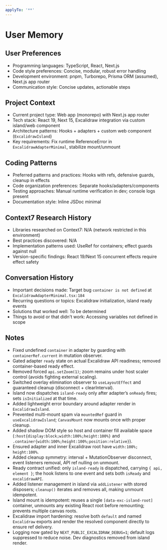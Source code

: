 ```yaml
---
applyTo: '**'
---
```


# User Memory

## User Preferences
- Programming languages: TypeScript, React, Next.js
- Code style preferences: Concise, modular, robust error handling
- Development environment: pnpm, Turborepo, Prisma ORM (assumed), Next.js app router
- Communication style: Concise updates, actionable steps

## Project Context
- Current project type: Web app (monorepo) with Next.js app router
- Tech stack: React 19, Next 15, Excalidraw integration via custom island/web component
- Architecture patterns: Hooks + adapters + custom web component (`ExcalidrawIsland`)
- Key requirements: Fix runtime ReferenceError in `ExcalidrawAdapterMinimal`, stabilize mount/unmount

## Coding Patterns
- Preferred patterns and practices: Hooks with refs, defensive guards, cleanup in effects
- Code organization preferences: Separate hooks/adapters/components
- Testing approaches: Manual runtime verification in dev; console logs present
- Documentation style: Inline JSDoc minimal

## Context7 Research History
- Libraries researched on Context7: N/A (network restricted in this environment)
- Best practices discovered: N/A
- Implementation patterns used: UseRef for containers; effect guards against null
- Version-specific findings: React 19/Next 15 concurrent effects require effect safety

## Conversation History
- Important decisions made: Target bug `container is not defined` at `ExcalidrawAdapterMinimal.tsx:184`
- Recurring questions or topics: Excalidraw initialization, island ready events
- Solutions that worked well: To be determined
- Things to avoid or that didn't work: Accessing variables not defined in scope

## Notes
- Fixed undefined `container` in adapter by guarding with `containerRef.current` in mutation observer.
- Gated adapter `ready` state on actual Excalidraw API readiness; removed container-based ready effect.
- Removed forced `api.setZoom(1)`; zoom remains under host scaler control (avoids fighting external scaling).
- Switched overlay elimination observer to `useLayoutEffect` and guaranteed cleanup (disconnect + clearInterval).
- Island now dispatches `island-ready` only after adapter’s `onReady` fires; sets `isInitialized` at that time.
- Added lightweight error boundary around adapter render in `ExcalidrawIsland`.
- Prevented multi-mount spam via `mountedRef` guard in `useExcalidrawIsland`; `CanvasMount` now mounts once with proper cleanup.
- Added shadow DOM style so host and container fill available space (`:host{display:block;width:100%;height:100%}` and `.container{width:100%;height:100%;position:relative}`).
- Ensured adapter and inner Excalidraw root have `width:100%; height:100%`.
- Added cleanup symmetry: interval + MutationObserver disconnect, event listeners removal, API ref nulling on unmount.
- Ready contract unified: only `island-ready` is dispatched, carrying `{ api, element }`; the hook listens to one event and sets both `isReady` and `excalidrawAPI`.
- Added listener management in island via `addListener` with stored disposers; `cleanup()` iterates and removes all, making unmount idempotent.
- Island mount is idempotent: reuses a single `[data-exc-island-root]` container, unmounts any existing React root before remounting; prevents multiple canvas roots.
- Excalidraw import hardening: resolve both `default` and named `Excalidraw` exports and render the resolved component directly to ensure ref delivery.
- Logging now gated by `NEXT_PUBLIC_EXCALIDRAW_DEBUG=1`; default logs suppressed to reduce noise. Dev diagnostics removed from island render.

